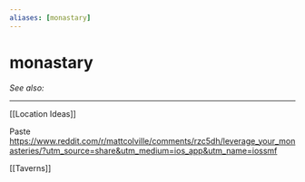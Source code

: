 ```yaml
---
aliases: [monastary]
---
```

# monastary
*See also:* 
___
[[Location Ideas]]

Paste https://www.reddit.com/r/mattcolville/comments/rzc5dh/leverage_your_monasteries/?utm_source=share&utm_medium=ios_app&utm_name=iossmf


[[Taverns]]